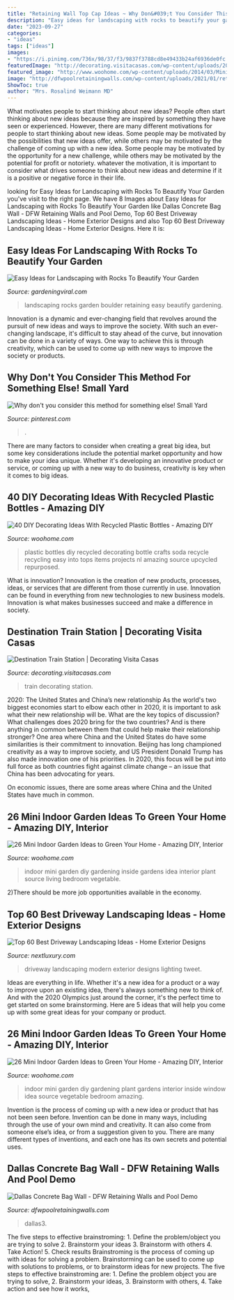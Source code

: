 ```yaml
---
title: "Retaining Wall Top Cap Ideas ~ Why Don&#039;t You Consider This Method For Something Else! Small Yard"
description: "Easy ideas for landscaping with rocks to beautify your garden"
date: "2023-09-27"
categories:
- "ideas"
tags: ["ideas"]
images:
- "https://i.pinimg.com/736x/98/37/f3/9837f3788cd8e49433b24af6936de0fc.jpg"
featuredImage: "http://decorating.visitacasas.com/wp-content/uploads/2009/08/train-station1.jpg"
featured_image: "http://www.woohome.com/wp-content/uploads/2014/03/Mini-Indoor-Gardening-25.jpg"
image: "http://dfwpoolretainingwalls.com/wp-content/uploads/2021/01/retaining-wall-dallas3.png"
ShowToc: true
author: "Mrs. Rosalind Weimann MD"
---
```



What motivates people to start thinking about new ideas?
People often start thinking about new ideas because they are inspired by something they have seen or experienced. However, there are many different motivations for people to start thinking about new ideas. Some people may be motivated by the possibilities that new ideas offer, while others may be motivated by the challenge of coming up with a new idea. Some people may be motivated by the opportunity for a new challenge, while others may be motivated by the potential for profit or notoriety. whatever the motivation, it is important to consider what drives someone to think about new ideas and determine if it is a positive or negative force in their life.

	

		
looking for Easy Ideas for Landscaping with Rocks To Beautify Your Garden you've visit to the right page. We have 8 Images about Easy Ideas for Landscaping with Rocks To Beautify Your Garden like Dallas Concrete Bag Wall - DFW Retaining Walls and Pool Demo, Top 60 Best Driveway Landscaping Ideas - Home Exterior Designs and also Top 60 Best Driveway Landscaping Ideas - Home Exterior Designs. Here it is:
		
    
## Easy Ideas For Landscaping With Rocks To Beautify Your Garden

<img loading=lazy src="http://gardeningviral.com/wp-content/uploads/2017/07/Boulder-Retaining-Wall-e1474911516390-1.jpg" onerror="this.onerror=null;this.src='https://tse4.mm.bing.net/th?id=OIP.gorrpH7Mzo-A2rdiM-2C9gHaFj&amp;pid=15.1';" alt="Easy Ideas for Landscaping with Rocks To Beautify Your Garden">

_Source: gardeningviral.com_

>landscaping rocks garden boulder retaining easy beautify gardening. 

	

Innovation is a dynamic and ever-changing field that revolves around the pursuit of new ideas and ways to improve the society. With such an ever-changing landscape, it's difficult to stay ahead of the curve, but innovation can be done in a variety of ways. One way to achieve this is through creativity, which can be used to come up with new ways to improve the society or products.

    
## Why Don&#039;t You Consider This Method For Something Else! Small Yard

<img loading=lazy src="https://i.pinimg.com/736x/98/37/f3/9837f3788cd8e49433b24af6936de0fc.jpg" onerror="this.onerror=null;this.src='https://tse4.mm.bing.net/th?id=OIP.SN7a_W09zSwfOOUel8Pu7QHaJ3&amp;pid=15.1';" alt="Why don&#039;t you consider this method for something else! Small Yard">

_Source: pinterest.com_

>. 

	

There are many factors to consider when creating a great big idea, but some key considerations include the potential market opportunity and how to make your idea unique. Whether it's developing an innovative product or service, or coming up with a new way to do business, creativity is key when it comes to big ideas.

    
## 40 DIY Decorating Ideas With Recycled Plastic Bottles - Amazing DIY

<img loading=lazy src="http://www.woohome.com/wp-content/uploads/2014/06/DIY-Plastic-Bottles-ideas-15.jpg" onerror="this.onerror=null;this.src='https://tse4.mm.bing.net/th?id=OIP.VLLSbn_RTfpKedPy0x6R-gHaOm&amp;pid=15.1';" alt="40 DIY Decorating Ideas With Recycled Plastic Bottles - Amazing DIY">

_Source: woohome.com_

>plastic bottles diy recycled decorating bottle crafts soda recycle recycling easy into tops items projects nl amazing source upcycled repurposed. 

	

What is innovation?
Innovation is the creation of new products, processes, ideas, or services that are different from those currently in use. Innovation can be found in everything from new technologies to new business models. Innovation is what makes businesses succeed and make a difference in society.

    
## Destination Train Station | Decorating Visita Casas

<img loading=lazy src="http://decorating.visitacasas.com/wp-content/uploads/2009/08/train-station1.jpg" onerror="this.onerror=null;this.src='https://tse1.mm.bing.net/th?id=OIP.gL4oexI571L2k08hk5oICQHaFg&amp;pid=15.1';" alt="Destination Train Station | Decorating Visita Casas">

_Source: decorating.visitacasas.com_

>train decorating station. 

	

2020: The United States and China’s new relationship
As the world's two biggest economies start to elbow each other in 2020, it is important to ask what their new relationship will be. What are the key topics of discussion? What challenges does 2020 bring for the two countries? And is there anything in common between them that could help make their relationship stronger?
One area where China and the United States do have some similarities is their commitment to innovation. Beijing has long championed creativity as a way to improve society, and US President Donald Trump has also made innovation one of his priorities. In 2020, this focus will be put into full force as both countries fight against climate change – an issue that China has been advocating for years.

On economic issues, there are some areas where China and the United States have much in common.

    
## 26 Mini Indoor Garden Ideas To Green Your Home - Amazing DIY, Interior

<img loading=lazy src="http://www.woohome.com/wp-content/uploads/2014/03/Mini-Indoor-Gardening-25.jpg" onerror="this.onerror=null;this.src='https://tse4.mm.bing.net/th?id=OIP.nZIcHyFdWDpxEEyhYzniHwHaPd&amp;pid=15.1';" alt="26 Mini Indoor Garden Ideas to Green Your Home - Amazing DIY, Interior">

_Source: woohome.com_

>indoor mini garden diy gardening inside gardens idea interior plant source living bedroom vegetable. 

	

2)There should be more job opportunities available in the economy. 

    
## Top 60 Best Driveway Landscaping Ideas - Home Exterior Designs

<img loading=lazy src="http://nextluxury.com/wp-content/uploads/modern-driveway-landscaping-ideas-with-led-lighting.jpg" onerror="this.onerror=null;this.src='https://tse2.mm.bing.net/th?id=OIP.70W4YMWx73CfmUIkgpo4OwAAAA&amp;pid=15.1';" alt="Top 60 Best Driveway Landscaping Ideas - Home Exterior Designs">

_Source: nextluxury.com_

>driveway landscaping modern exterior designs lighting tweet. 

	

Ideas are everything in life. Whether it's a new idea for a product or a way to improve upon an existing idea, there's always something new to think of. And with the 2020 Olympics just around the corner, it's the perfect time to get started on some brainstorming. Here are 5 ideas that will help you come up with some great ideas for your company or product.

    
## 26 Mini Indoor Garden Ideas To Green Your Home - Amazing DIY, Interior

<img loading=lazy src="http://www.woohome.com/wp-content/uploads/2014/03/Mini-Indoor-Gardening-21.jpg" onerror="this.onerror=null;this.src='https://tse3.mm.bing.net/th?id=OIP.gwKVINAr_yO03llLRq-CdwHaLZ&amp;pid=15.1';" alt="26 Mini Indoor Garden Ideas to Green Your Home - Amazing DIY, Interior">

_Source: woohome.com_

>indoor mini garden diy gardening plant gardens interior inside window idea source vegetable bedroom amazing. 

	

Invention is the process of coming up with a new idea or product that has not been seen before. Invention can be done in many ways, including through the use of your own mind and creativity. It can also come from someone else’s idea, or from a suggestion given to you. There are many different types of inventions, and each one has its own secrets and potential uses.

    
## Dallas Concrete Bag Wall - DFW Retaining Walls And Pool Demo

<img loading=lazy src="http://dfwpoolretainingwalls.com/wp-content/uploads/2021/01/retaining-wall-dallas3.png" onerror="this.onerror=null;this.src='https://tse2.mm.bing.net/th?id=OIP.PjI_r04XKzsWT7unzyrWZAHaFk&amp;pid=15.1';" alt="Dallas Concrete Bag Wall - DFW Retaining Walls and Pool Demo">

_Source: dfwpoolretainingwalls.com_

>dallas3. 

	

The five steps to effective brainstroming: 1. Define the problem/object you are trying to solve 2. Brainstorm your ideas 3. Brainstorm with others 4. Take Action! 5. Check results
Brainstroming is the process of coming up with ideas for solving a problem. Brainstorming can be used to come up with solutions to problems, or to brainstorm ideas for new projects. The five steps to effective brainstroming are: 1. Define the problem object you are trying to solve, 2. Brainstorm your ideas, 3. Brainstorm with others, 4. Take action and see how it works, 
